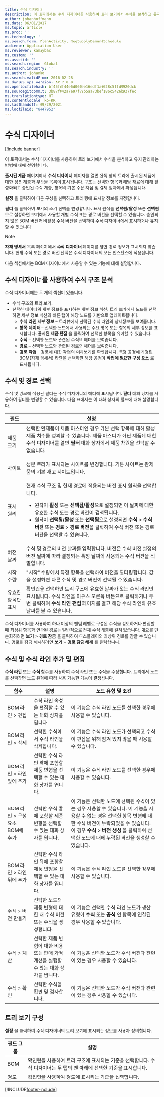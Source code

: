 ```yaml
---
title: 수식 디자이너
description: 이 토픽에서는 수식 디자이너를 사용하여 트리 보기에서 수식을 분석하고 유지 관리하는 방법에 대해 설명합니다.
author: johanhoffmann
ms.date: 06/01/2017
ms.topic: article
ms.prod: ''
ms.technology: ''
ms.search.form: PlanActivity, ReqSupplyDemandSchedule
audience: Application User
ms.reviewer: kamaybac
ms.custom: ''
ms.assetid: ''
ms.search.region: Global
ms.search.industry: ''
ms.author: johanho
ms.search.validFrom: 2016-02-28
ms.dyn365.ops.version: AX 7.0.0
ms.openlocfilehash: bf45fdf44e6d060ee16edf1a6628c5ffd9920dcb
ms.sourcegitcommit: 3b87f042a7e97f72b5aa73bef186c5426b937fec
ms.translationtype: HT
ms.contentlocale: ko-KR
ms.lasthandoff: 09/29/2021
ms.locfileid: "8447952"
---
```

# <a name="formula-designer"></a>수식 디자이너

[!include [banner](../includes/banner.md)]

이 토픽에서는 수식 디자이너를 사용하여 트리 보기에서 수식을 분석하고 유지 관리하는 방법에 대해 설명합니다.

**출시된 제품** 페이지에서 **수식 디자이너** 페이지를 열면 왼쪽 창의 트리에 출시된 제품에 대한 성분 계층과 부산물 목록이 표시됩니다. 구조는 선택한 항목과 해당 재료에 대해 활성화되고 승인된 수식 계층, 항목의 기본 주문 지점 및 실제 일자에서 파생됩니다.

**설정** 을 클릭하여 다른 구성을 선택하고 트리 행에 표시할 정보를 지정합니다.

**필터** 를 클릭하여 보기의 초기 선택을 변경합니다. 표시 원칙을 **선택됨/활성** 또는 **선택됨** 으로 설정하면 보기에서 사용할 개별 수식 또는 경로 버전을 선택할 수 있습니다. 승인되지 않은 BOM 버전과 비활성 수식 버전을 선택하여 수식 디자이너에서 표시하거나 유지할 수 있습니다.  

> [!NOTE]
> **자재 명세서** 목록 페이지에서 **수식 디자이너** 페이지를 열면 경로 정보가 표시되지 않습니다. 현재 수식 또는 경로 버전 선택은 수식 디자이너의 모든 인스턴스에 적용됩니다.  

다음 섹션에서는 BOM 디자이너에서 사용할 수 있는 기능에 대해 설명합니다.

## <a name="analyze-a-formula-structure-by-using-the-formula-designer"></a>수식 디자이너를 사용하여 수식 구조 분석
수식 디자이너에는 두 개의 섹션이 있습니다.

-   수식 구조의 트리 보기.
-   선택한 데이터의 세부 정보를 표시하는 세부 정보 섹션. 트리 보기에서 노드를 선택하면 세부 정보 섹션의 빠른 탭이 해당 노드를 기반으로 업데이트됩니다.
    -   **수식 라인 세부 정보** – 트리뷰에서 선택된 수식 라인의 상세정보를 보여줍니다.
    -   **항목 데이터** – 선택한 노드에서 사용되는 주요 항목 또는 항목의 세부 정보를 표시합니다. **출시된 제품 편집** 을 클릭하여 선택한 항목을 유지할 수 있습니다.
    -   **수식** – 선택한 노드와 관련된 수식의 헤더를 보여줍니다.
    -   **경로** – 선택한 노드와 관련된 경로의 헤더를 보여줍니다.
    -   **경로 작업** – 경로에 대한 작업의 미리보기를 확인합니다. 특정 공정에 지정된 BOM(자재 명세서) 라인을 선택하면 해당 공정이 **작업에 필요한 구성 요소** 로 표시됩니다.

## <a name="select-a-formula-and-route"></a>수식 및 경로 선택
수식 및 경로에 적용된 필터는 수식 디자이너의 헤더에 표시됩니다. **필터** 대화 상자를 사용하여 필터를 변경할 수 있습니다. 다음 표에서는 이 대화 상자의 필드에 대해 설명합니다.

<table>
<thead>
<tr class="header">
<th>필드</th>
<th>설명</th>
</tr>
</thead>
<tbody>
<tr class="odd">
<td>제품 크기</td>
<td>선택한 완제품이 제품 마스터인 경우 기본 선택 항목에 대해 활성 제품 치수를 정의할 수 있습니다. 제품 마스터가 아닌 제품에 대한 수식 디자이너를 열면 <strong>필터</strong> 대화 상자에서 제품 차원을 선택할 수 없습니다.</p></td>
</tr>
<tr class="even">
<td>사이트</td>
<td>성분 트리가 표시되는 사이트를 변경합니다. 기본 사이트는 완제품의 기본 재고 사이트입니다.</td>
</tr>
<tr class="odd">
<td>표시 원리</td>
<td><p>현재 수식 구조 및 현재 경로에 적용되는 버전 표시 원칙을 선택합니다.</p>
<ul>
<li>원칙이 <strong>활성</strong> 또는 <strong>선택됨/활성</strong>으로 설정되면 이 날짜에 대한 유효한 수식 또는 경로 버전이 검색됩니다.</li>
<li>원칙이 <strong>선택됨/활성</strong> 또는 <strong>선택됨</strong>으로 설정되면 <strong>수식</strong> &gt; <strong>수식 버전</strong> 또는 <strong>경로</strong> &gt; <strong>경로 버전</strong>을 클릭하여 수식 버전 또는 경로 버전을 선택할 수 있습니다.</li>
</ul></td>
</tr>
<tr class="even">
<td>버전 날짜</td>
<td>수식 및 경로의 버전 날짜를 입력합니다. 버전은 수식 버전 설정의 버전 날짜에 따라 결정되는 특정 날짜에 사용되는 수식 버전을 식별합니다.</td>
</tr>
<tr class="odd">
<td>시작 수량</td>
<td>&quot;시작&quot; 수량에서 특정 항목을 선택하여 버전을 필터링합니다. 값을 설정하면 다른 수식 및 경로 버전이 선택될 수 있습니다.</td>
</tr>
<tr class="even">
<td>유효한 항목만 표시</td>
<td>확인란을 선택하면 트리 구조에 유효한 날짜가 있는 수식 라인만 표시됩니다. 수식 라인을 마우스 오른쪽 버튼으로 클릭하거나 두 번 클릭하여 <strong>수식 라인 편집</strong> 페이지를 열고 해당 수식 라인의 유효 날짜를 볼 수 있습니다.</td>
</tr>
</tbody>
</table>

수식 디자이너를 사용하여 하나 이상의 팬텀 레벨로 구성된 수식을 검토하거나 편집할 때 최상위 항목과 연관된 경로는 일반적으로 전체 수식 계층에 걸쳐 있습니다. 개요를 단순화하려면 **보기** &gt; **경로 잠금** 을 클릭하여 디스플레이의 최상위 경로를 잠글 수 있습니다. 경로를 잠금 해제하려면 **보기** &gt; **경로 잠금 해제** 를 클릭합니다.

## <a name="add-and-edit-formulas-and-formula-lines"></a>수식 및 수식 라인 추가 및 편집
**수식 라인** 또는 **수식** 함수를 사용하여 수식 라인 또는 수식을 수정합니다. 트리에서 노드를 선택하면 노드 유형에 따라 사용 가능한 기능이 결정됩니다.

| 함수                            | 설명                                                                                               | 노드 유형 및 조건 |
|-------------------------------------|-----------------------------------------------------------------------------------------------------------|--------------------------|
| BOM 라인 &gt; 편집                 | 수식 라인 속성을 편집할 수 있는 대화 상자를 엽니다.                                         | 이 기능은 수식 라인 노드를 선택한 경우에 사용할 수 있습니다. |
| BOM 라인 &gt; 삭제               | 선택한 수식에서 수식 라인을 삭제합니다.                                                          | 이 기능은 수식 라인 노드가 선택되고 수식이 편집을 위해 잠겨 있지 않을 때 사용할 수 있습니다. |
| BOM 라인 &gt; 라인 앞에 추가      | 선택한 수식 라인 앞에 포함할 제품 변형을 선택할 수 있는 대화 상자를 엽니다.     | 이 기능은 수식 라인 노드를 선택한 경우에 사용할 수 있습니다. |
| BOM 라인 &gt; 구성 요소 BOM에 추가 | 선택한 수식 끝에 포함할 제품 변형을 선택할 수 있는 대화 상자를 엽니다.   | 이 기능은 선택한 노드에 선택된 수식이 있는 경우 사용할 수 있습니다. 이 기능을 사용할 수 없는 경우 선택한 항목 변형에 대한 수식 버전이 누락되었을 수 있습니다. 이 경우 **수식** &gt; **버전 생성** 을 클릭하여 선택한 노드에 대해 누락된 버전을 생성할 수 있습니다. |
| BOM 라인 &gt; 라인 뒤에 추가       | 선택한 수식 라인 뒤에 포함할 제품 변형을 선택할 수 있는 대화 상자를 엽니다.      | 이 기능은 수식 라인 노드를 선택한 경우에 사용할 수 있습니다. |
| 수식 &gt; 버전 만들기         | 선택한 노드의 제품 변형에 대한 새 수식 버전 또는 수식을 생성합니다.                     | 이 기능은 선택한 수식 라인 노드가 생산 유형이 **수식** 또는 **공식** 인 항목에 연결된 경우 사용할 수 있습니다. |
| 수식 &gt; 계산            | 선택한 제품 변형에 대한 비용 또는 판매 가격 계산을 실행할 수 있는 대화 상자를 엽니다. | 이 기능은 선택한 노드가 수식 버전과 관련이 있는 경우 사용할 수 있습니다. |
| 수식 &gt; 확인                  | 선택한 수식을 확인 및 검사합니다.                                                                  | 이 기능은 선택한 노드가 수식 버전과 관련이 있는 경우 사용할 수 있습니다. |

## <a name="configuring-the-tree-view"></a>트리 보기 구성
**설정** 을 클릭하여 수식 디자이너의 트리 보기에 표시되는 정보를 사용자 정의합니다.


| 필드 그룹 |                                                                          설명                                                                          |
|-------------|---------------------------------------------------------------------------------------------------------------------------------------------------------------|
|     BOM     | 확인란을 사용하여 트리 구조에 표시되는 기준을 선택합니다. 수식 디자이너는 두 탭의 맨 아래에 선택한 기준을 표시합니다. |
|    경로    |                                           확인란을 사용하여 경로에 표시되는 기준을 선택합니다.                                           |



[!INCLUDE[footer-include](../../includes/footer-banner.md)]